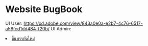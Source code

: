 #  Website BugBook 
UI User: https://xd.adobe.com/view/843a0e0a-e2b7-4c76-6517-a58fcd1dd484-f20b/
 UI Admin: 
<li><a href="#line_breaks">ขึ้นบรรทัดใหม่</a></li>
